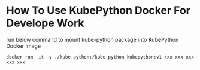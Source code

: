 # How To Use KubePython Docker For Develope Work #

run below command to mount kube-python package into KubePython Docker Image

```
docker run -it -v ./kube-python:/kube-python kubepython:v1 xxx xxx xxx xxx xxx
```
